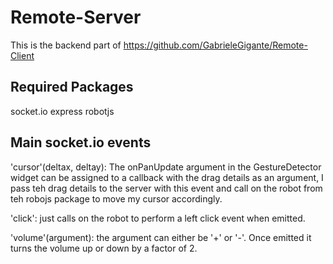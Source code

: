 # Remote-Server
This is the backend part of https://github.com/GabrieleGigante/Remote-Client

## Required Packages
socket.io
express
robotjs

## Main socket.io events
'cursor'(deltax, deltay): The onPanUpdate argument in the GestureDetector widget can be assigned to a callback with the drag details as an argument, I pass teh drag details to the server with this event and call on the robot from teh robojs package to move my cursor accordingly. 

'click': just calls on the robot to perform a left click event when emitted.

'volume'(argument): the argument can either be '+' or '-'. Once emitted it turns the volume up or down by a factor of 2.
